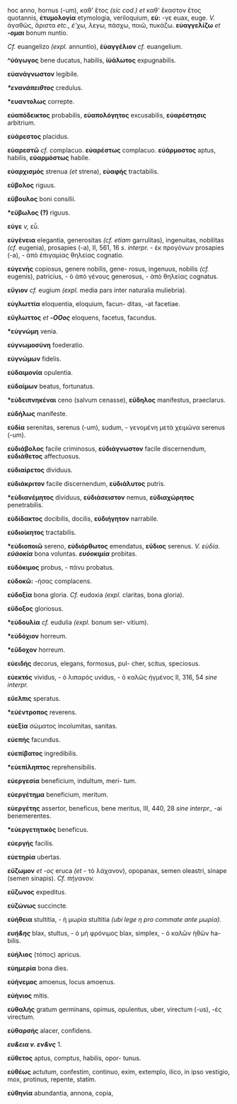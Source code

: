 hoc anno, hornus (-um), καθ' ἔτος *(sic cod.) et* καθ' ἔκαστον ἔτος
quotannis, **ἐτυμολογία** etymologia, veriloquium, **εὐ:** -γε euax,
euge. *V.* ἀγαθῶς, ἄριστα *etc., έ\'χω, λεγω,* πάσχω, ποιῶ, πυκάζω.
**εὐαγγελίζω** *et **-ομαι*** bonum nuntio.

*Cf.* euangelizo *(expl.* annuntio), **έὐαγγέλιον** *cf.* euangelium.

**\^ὐάγωγος** bene ducatus, habilis, **ίὐάλωτος** expugnabilis.

**εὐανάγνωστον** legibile.

***\*ενανάπειθτος*** credulus.

**\*ευαντολως** correpte.

**εὐαπόδεικτος** probabilis, **εὐαπολόγητος** excusabilis,
**εὐαρέστησις** arbitrium.

**εὐάρεστος** placidus.

**εὐαρεστῶ** *cf.* complacuo. **εὐαρέστως** complacuo. **εὐάρμοστος**
aptus, habilis, **εὐαρμόστως** habile.

**εὐαρχισμός** strenua *(et* strena), **εὐαφής** tractabilis.

**εὔβολος** riguus.

**εὔβουλος** boni consilii.

**\*εὔβωλος (?)** riguus.

**εύγε** *v,* εὖ.

**εὐγένεια** elegantia, generositas *(cf. etiam* garrulitas),
ingenuitas, nobilitas *(cf.* eugenia), prosapies (-a), II, 561, 16 *s.
interpr.* - ἐκ προγόνων prosapies (-a), - ἀπὸ ἐπιγαμίας θηλείας
cognatio.

**εὐγενἡς** copiosus, genere nobilis, gene- rosus, ingenuus, nobilis
*(cf.* eugenis), patricius, - ὁ ἀπὸ γένους generosus, - ἀπὸ θηλείας
cognatus.

**εὔγιον** *cf.* eugium *(expl.* media pars inter naturalia muliebria).

**εὐγλωττία** eloquentia, eloquium, facun- ditas, -at facetiae.

**εὔγλωττος** *et **-ΟΟος*** eloquens, facetus, facundus.

**\*εὐγνώμη** venia.

**εὐγνωμοσύνη** foederatio.

**εὐγνώμων** fidelis.

**εὐδαιμονία** opulentia.

**εὐδαίμων** beatus, fortunatus.

**\*εὐδειπνηκέναι** ceno (salvum cenasse), **εὔδηλος** manifestus,
praeclarus.

**εὐδήλως** manifeste.

**εὐδία** serenitas, serenus (-um), sudum, - γενομένη μετὰ χειμῶνα
serenus (-um).

**εὐδιάβολος** facile criminosus, **εὐδιάγνωστον** facile discernendum,
**εὐδιάθετος** affectuosus.

**εὐδιαίρετος** dividuus.

**εὐδιάκριτον** facile discernendum, **εὐδιάλυτος** putris.

**\*εὐδιανέμητος** dividuus, **εὐδιάσειστον** nemus, **εὐδιαχώρητος**
penetrabilis.

**εὐδίδακτος** docibilis, docilis, **εὐδιήγητον** narrabile.

**εὐδιοίκητος** tractabilis.

**\*εὐδιοποιῶ** sereno, **εὐδιόρθωτος** emendatus, **εὔδιος** serenus.
*V. εὐδία. **εύάοκία*** bona voluntas. ***ευόοκιμία*** probitas.

**εὐδόκιμος** probus, - πάνυ probatus.

**εὐδοκῶ:** -ήσας complacens.

**εὐδοξία** bona gloria. *Cf.* eudoxia *(expl.* claritas, bona gloria).

**εὔδοξος** gloriosus.

**\*εὐδουλία** *cf.* eudulia *(expl.* bonum ser- vitium).

**\*εὐδόχιον** horreum.

**\*εὔδοχον** horreum.

**εὐειδής** decorus, elegans, formosus, pul- cher, scitus, speciosus.

**εὐεκτός** vividus, - ὁ λιπαρός uvidus, - ὁ καλῶς ἠγμένος II, 316, 54
*sine interpr.*

**εὔελπις** speratus.

**\*εὐέντροπος** reverens.

**εὐεξία** σώματος incolumitas, sanitas.

**εὐεπἡς** facundus.

**εὐεπίβατος** ingredibilis.

**\*εὐεπίληπτος** reprehensibilis.

**εὐεργεσία** beneficium, indultum, meri- tum.

**εὐεργέτημα** beneficium, meritum.

**εὐεργέτης** assertor, beneficus, bene meritus, III, 440, 28 *sine
interpr.,* -ai benemerentes.

**\*εὐεργετητικός** beneficus.

**εὐεργἡς** facilis.

**εὐετηρία** ubertas.

**εὔζωμον** *et -ος* eruca *(et* - τὸ λάχανον), opopanax, semen
oleastri, sinape (semen sinapis). *Cf. πήγανον.*

**εὔζωνος** expeditus.

**εὐζώνως** succincte.

**εὐήθεια** stultitia, - ἡ μωρία stultitia *(ubi lege η pro commate ante
μωρία).*

***ευή&ης*** blax, stultus, - ὁ μἡ φρόνιμος blax, simpIex, - ὁ καλῶν
ἡθῶν ha- bilis.

**εὐἡλιος** (τόπος) apricus.

**εὐημερία** bona dies.

**εὐήνεμος** amoenus, locus amoenus.

**εὐήνιος** mitis.

**εὐθαλής** gratum germinans, opimus, opulentus, uber, virectum (-us),
-ές virectum.

**εὐθαρσἡς** alacer, confidens.

***ευ&εια v. εν&νς*** 1.

**εὔθετος** aptus, comptus, habilis, opor- tunus.

**εὐθέως** actutum, confestim, continuo, exim, extemplo, ilico, in ipso
vestigio, mox, protinus, repente, statim.

**εὐθηνία** abundantia, annona, copia,
